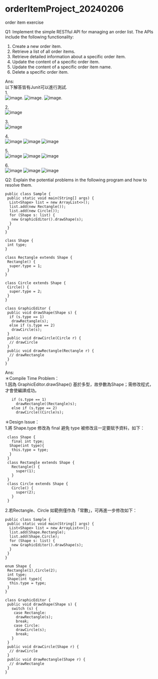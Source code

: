 # orderItemProject_20240206
order item exercise

Q1: Implement the simple RESTful API for managing an order list. The APIs include the following functionality:
 1. Create a new order item.
 2. Retrieve a list of all order items.
 3. Retrieve detailed information about a specific order item.
 4. Update the content of a specific order item.
 5. Update the content of a specific order item name.
 6. Delete a specific order item.

Ans: <br>
 以下解答皆有Junit可以進行測試. <br>
 1.<br>
 ![image](https://github.com/0xAlbertLin/orderItemProject_20240206/assets/46127917/9aa6cf86-2552-408f-bdb7-5943f00ee271).
 ![image](https://github.com/0xAlbertLin/orderItemProject_20240206/assets/46127917/50b886e0-d5f3-404b-8852-876387796d58).
 ![image](https://github.com/0xAlbertLin/orderItemProject_20240206/assets/46127917/4a5e9070-39f8-429a-965d-3172b8706d28).
 
 2.<br>
 ![image](https://github.com/0xAlbertLin/orderItemProject_20240206/assets/46127917/0984ce71-8012-4952-bb90-e02f7d524484)
 
 3.<br>
 ![image](https://github.com/0xAlbertLin/orderItemProject_20240206/assets/46127917/de4befda-11e5-4b79-a18d-9cd2a377e62d)
 
 4.<br>
 ![image](https://github.com/0xAlbertLin/orderItemProject_20240206/assets/46127917/9daaa570-15c0-47d4-9f86-ad3990b7bb21)
 ![image](https://github.com/0xAlbertLin/orderItemProject_20240206/assets/46127917/9142d95d-6897-4e8f-9478-814b5884f076)
 ![image](https://github.com/0xAlbertLin/orderItemProject_20240206/assets/46127917/30a21cfb-4aff-42cb-aeaa-5b3fc99564d3)
 
 5.<br>
 ![image](https://github.com/0xAlbertLin/orderItemProject_20240206/assets/46127917/86c34f9a-e869-4ab2-9768-19a81f36ce62)
 ![image](https://github.com/0xAlbertLin/orderItemProject_20240206/assets/46127917/71d8695b-59e0-47d0-93d2-3fdbb7ca27d9)
 ![image](https://github.com/0xAlbertLin/orderItemProject_20240206/assets/46127917/076bd863-e29d-420c-b254-5918927f1de6)

 6.<br> 
 ![image](https://github.com/0xAlbertLin/orderItemProject_20240206/assets/46127917/803e0c28-025b-4893-b2b4-128f37371684)
 ![image](https://github.com/0xAlbertLin/orderItemProject_20240206/assets/46127917/4bbefe83-18b4-4ac4-85fa-28bb1280a49a)
 ![image](https://github.com/0xAlbertLin/orderItemProject_20240206/assets/46127917/cb6a6eba-52b8-4e03-9c63-df30d5fc6d1e)

Q2: Explain the potential problems in the following program and how to resolve them.
 ```
 public class Sample {
  public static void main(String[] args) {
   List<Shape> list = new ArrayList<>();
   list.add(new Rectangle());
   list.add(new Circle());
   for (Shape s: list) {
    new GraphicEditor().drawShape(s);
   }
  }
 }

 class Shape {
  int type;
 }

 class Rectangle extends Shape {
  Rectangle() {
   super.type = 1;
  }
 }
 
 class Circle extends Shape {
  Circle() {
   super.type = 2;
  }
 }
 
 class GraphicEditor {
  public void drawShape(Shape s) {
   if (s.type == 1)
    drawRectangle(s);
   else if (s.type == 2)
    drawCircle(s);
  }
  public void drawCircle(Circle r) {
   // drawCircle
  }
  public void drawRectangle(Rectangle r) {
   // drawRectangle
  }
 }
```
Ans: <br>
＊Compile Time Problem： <br>
 1.因為 GraphicEditor.drawShape() 基於多型，故參數為Shape；需修改程式，才會使編譯成功。
 ```
    if (s.type == 1)
      drawRectangle((Rectangle)s);
    else if (s.type == 2)
      drawCircle((Circle)s);
 ```
＊Design Issue： <br>
 1.將 Shape.type 修改為 final 避免 type 被修改且一定要賦予資料，如下：
 ```
  class Shape {
    final int type;
   Shape(int type){
    this.type = type;
   }
  }
  class Rectangle extends Shape {
    Rectangle() {
      super(1);
    }
  }
  class Circle extends Shape {
    Circle() {
      super(2);
    }
  }
 ```
 2.若Rectangle、Circle 如範例僅作為「常數」，可再進一步修改如下： 
 ```
 public class Sample {
  public static void main(String[] args) {
   List<Shape> list = new ArrayList<>();
   list.add(Shape.Rectangle);
   list.add(Shape.Circle);
   for (Shape s: list) {
    new GraphicEditor().drawShape(s);
   }
  }
 }

 enum Shape {
  Rectangle(1),Circle(2);
  int type;
  Shape(int type){
   this.type = type;
  }
 }

 class GraphicEditor {
  public void drawShape(Shape s) {
    switch (s) {
     case Rectangle:
      drawRectangle(s);
      break;
     case Circle:
      drawCircle(s);
      break;    
    }
  }
  public void drawCircle(Shape r) {
   // drawCircle
  }
  public void drawRectangle(Shape r) {
   // drawRectangle
  }
 }
```

